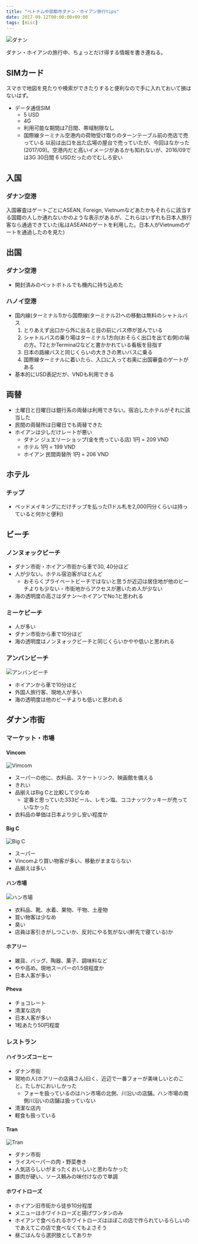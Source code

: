 ```yaml
---
title: "ベトナム中部都市ダナン・ホイアン旅行tips"
date: 2017-09-12T00:00:00+09:00
tags: [misc]
---
```


![ダナン](https://lh3.googleusercontent.com/R-KUsYnLuKy3Tnb6LxJ-0X2gR078-8A6OWc6j6IaSmf0ilUpuITYFC30BZYD4iGs2wYuG2WnKXQGyMO1TvdUvEojJ7nSMTvAnpPvPsPlNX_SSuuE6FF0FdZwY5ZrZr3QL1tzUx-PfVY=w1379-h1034-no)

ダナン・ホイアンの旅行中、ちょっとだけ得する情報を書き連ねる。

## SIMカード
スマホで地図を見たりや検索ができたりすると便利なので手に入れておいて損はないはず。
* データ通信SIM
  * 5 USD
  * 4G
  * 利用可能な期間は7日間、帯域制限なし
  * 国際線ターミナル空港内の荷物受け取りのターンテーブル前の売店で売っている
以前は出口を出た広場の屋台で売っていたが、今回はなかった(2017/09)。空港内だと高いイメージがあるかも知れないが、2016/09では3G 30日間 6 USDだったのでむしろ安い

## 入国
### ダナン空港
入国審査はゲートごとにASEAN, Foreign, Vietnumなどあたかもそれらに該当する国籍の人しか通れないかのような表示があるが、これらはいずれも日本人旅行客なら通過できていた(私はASEANのゲートを利用した。日本人がVietnumのゲートを通過したのを見た)

## 出国
### ダナン空港
* 開封済みのペットボトルでも機内に持ち込めた

### ハノイ空港
* 国内線(ターミナル1)から国際線(ターミナル2)への移動は無料のシャトルバス
  1. とりあえず出口から外に出ると目の前にバス停が並んでいる
  1. シャトルバスの乗り場はターミナル1方向(おそらく出口を出て右側)の端の方。T2とかTerminal2などと書かかれている看板を目指す
  1. 日本の路線バスと同じくらいの大きさの黒いバスに乗る
  1. 国際線ターミナルに着いたら、入口に入って右奥に出国審査のゲートがある
* 基本的にUSD表記だが、VNDも利用できる

## 両替
* 土曜日と日曜日は銀行系の両替は利用できない。宿泊したホテルがそれに該当した
* 民間の両替所は日曜日でも両替できた
* ホイアンは少しだけレートが悪い
  * ダナン ジュエリーショップ(金を売っている店) 1円 = 209 VND
  * ホテル 1円 = 199 VND
  * ホイアン 民間両替所 1円 = 206 VND

## ホテル
### チップ
* ベッドメイキングにだけチップを払った(1ドル札を2,000円分くらいは持っていると何かと便利)

## ビーチ
### ノンヌォックビーチ
* ダナン市街・ホイアン市街から車で30, 40分ほど
* 人が少ない。ホテル宿泊客がほとんど
  * おそらくプライベートビーチではないと思うが近辺は居住地が他のビーチよりも少ない・市街地からアクセスが悪いため人が少ない
* 海の透明度の高さはダナン〜ホイアンでNo.1と思われる

### ミーケビーチ
* 人が多い
* ダナン市街から車で10分ほど
* 海の透明度はノンヌォックビーチと同じくらいかやや低いと思われる

### アンバンビーチ
![アンバンビーチ](https://lh3.googleusercontent.com/MRbK71OLBLNrlhlMazaYx4sb4gl0WKRCxDcxD6tW4w2aXpRneM3D-q_iqICxi63xFBnLZ25RawyYZSpiZ-u4Wkj0wkabAs6qHjt8zdgjxRAI86sXnrz3pH_73-a_ibIUq50j4axw5BI=w1842-h1034-no)
* ホイアンから車で10分ほど
* 外国人旅行客、現地人が多い
* 海の透明度は他のビーチよりも低いと思われる

## ダナン市街
### マーケット・市場
#### Vincom
![Vimcom](https://lh3.googleusercontent.com/JNwoKB7isdzrI0rewB2LVwOXQVaspaxdZoG1XvT15fIEfAUlRmRvSVcNu2E5tfg1sGizpbBTofpmDcOag6XTJ8D0Ey671uOOwJG6Hue5edIThqC2xJB8bQ7xnFH044g6QCb5oXi1h_M=w581-h1034-no)
* スーパーの他に、衣料品、スケートリンク、映画館を備える
* きれい
* 品揃えはBig Cと比較して少なめ
  * 定番と思っていた333ビール、レモン塩、ココナッツクッキーが売っていなかった
* 衣料品の単価は日本より少し安い程度か

#### Big C
![Big C](https://lh3.googleusercontent.com/AweplzvU0QQNlQfJ3e5EbtM1hpDS6lfsCJoT0dUOL1ZcICp6DGNggtPps7eHDMwaCDzqgcxucfRovrx1Q097VHjVVTrXOD5h9HjAS1wI1Ee_cg4TZ5FgO3lIls4N11SLyiCsOHsi5JM=w1842-h1034-no)
* スーパー
* Vincomより買い物客が多い、移動がままならない
* 品揃えは多い

#### ハン市場
![ハン市場](https://lh3.googleusercontent.com/flODYFxkcxuZNbdSSUBDv4fQWiHpQS7LfEWJAnByK9ythKzuEX7tEHaxfb5oVVbuBuf4drGmimVxSR4IAXrV2Ue4po9UbfpYFBshmHB344fzgcFftZ2zTa7eYbAucrWBTSeX7TcRRJ4=w1379-h1034-no)
* 衣料品、靴、水着、果物、干物、土産物
* 買い物客は少なめ
* 臭い
* 店員は客引きがしつこいか、反対にやる気がない(軒先で寝ている)か

#### ホアリー
* 雑貨、バッグ、陶器、菓子、調味料など
* やや高め。現地スーパーの1.5倍程度か
* 日本人客が多い

#### Pheva
* チョコレート
* 清潔な店内
* 日本人客が多い
* 1粒あたり50円程度

### レストラン
#### ハイランズコーヒー
* ダナン市街
* 現地の人(ホアリーの店員さん)曰く、近辺で一番フォーが美味しいとのこと。たしかにおいしかった
  * フォーを扱っているのはハン市場の北側、川沿いの店舗。ハン市場の南側川沿いの店舗は扱っていない
* 清潔な店内
* 軽食も扱っている

#### Tran
![Tran](https://lh3.googleusercontent.com/iA809JBw9Gwb0JMv5jnuJZqXTrWKiYwMbjs1j_yIesqI0kG8PFGfK9ynPyFeG7YGgAV_eSSybKJuj6f5_GvzmbuONVXhPa2BRrH8eRki7OKKusNFw737Os0a1J6TxNscDw8xR2nYims=w1379-h1034-no)
* ダナン市街
* ライスペーパーの肉・野菜巻き
* 人気店らしいがまったくおいしいと思わなかった
* 豚肉が硬い、ソース頼みの味付けなので単調

#### ホワイトローズ
  * ホイアン旧市街から徒歩10分程度
  * メニューはホワイトローズと揚げワンタンのみ
  * ホイアンで食べられるホワイトローズはほぼこの店で作られているらしいのであえてこの店で食べなくてもよさそう
  * 昼ごはんなら選択肢としてありか
